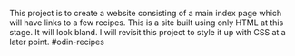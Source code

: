 This project is to create a website consisting of a main index page which will have links to a few recipes. This is a site built using only  HTML at this stage. It will look bland. I will revisit this project to style it up with CSS at a later point. #odin-recipes
